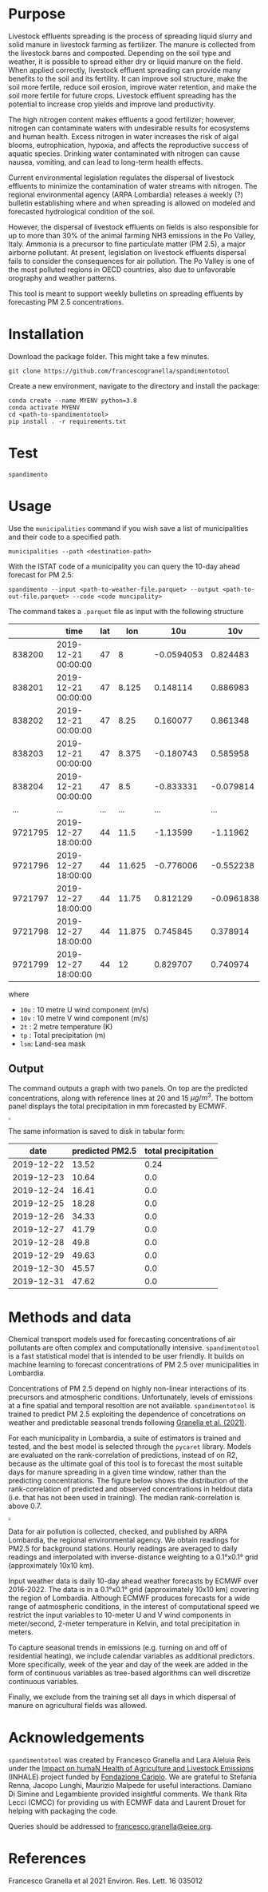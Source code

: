 # Purpose
Livestock effluents spreading is the process of spreading liquid slurry and solid manure in livestock farming as fertilizer.  The manure is collected from the livestock barns and composted. Depending on the soil type and weather, it is possible to spread either dry or liquid manure on the field. When applied correctly, livestock effluent spreading can provide many benefits to the soil and its fertility. It can improve soil structure, make the soil more fertile, reduce soil erosion, improve water retention, and make the soil more fertile for future crops. Livestock effluent spreading has the potential to increase crop yields and improve land productivity.

The high nitrogen content makes effluents a good fertilizer; however, nitrogen can contaminate waters with undesirable results for ecosystems and human health. Excess nitrogen in water increases the risk of algal blooms, eutrophication, hypoxia, and affects the reproductive success of aquatic species. Drinking water contaminated with nitrogen can cause nausea, vomiting, and can lead to long-term health effects.

Current environmental legislation regulates the dispersal of livestock effluents to minimize the contamination of water streams with nitrogen. The regional environmental agency (ARPA Lombardia) releases a weekly (?) bulletin establishing where and when spreading is allowed on modeled and forecasted hydrological condition of the soil.

However, the dispersal of livestock effluents on fields is also responsible for up to more than 30% of the animal farming NH3 emissions in the Po Valley, Italy. Ammonia is a precursor to fine particulate matter (PM 2.5), a major airborne pollutant. At present, legislation on livestock effluents dispersal fails to consider the consequences for air pollution. The Po Valley is one of the most polluted regions in OECD countries, also due to unfavorable orography and weather patterns.

This tool is meant to support weekly bulletins on spreading effluents by forecasting PM 2.5 concentrations.

# Installation 
Download the package folder. This might take a few minutes.

```
git clone https://github.com/francescogranella/spandimentotool
```

Create a new environment, navigate to the directory and install the package:

```
conda create --name MYENV python=3.8
conda activate MYENV
cd <path-to-spandimentotool>
pip install . -r requirements.txt
```
# Test

```
spandimento
```
# Usage
Use the `municipalities` command if you wish save a list of municipalities and their code to a specified path.

```
municipalities --path <destination-path>
```

With the ISTAT code of a municipality you can query the 10-day ahead forecast for PM 2.5:
```
spandimento --input <path-to-weather-file.parquet> --output <path-to-out-file.parquet> --code <code muncipality>
```

The command takes a `.parquet` file as input with the following structure

|         | time                | lat | lon    | 10u        | 10v       | 2t      | tp         | lsm      |
|---------|---------------------|-----|--------|------------|-----------|---------|------------|----------|
| 838200  | 2019-12-21 00:00:00 | 47  | 8      | -0.0594053 | 0.824483  | 274.313 | 0.00742865 | 1        |
| 838201  | 2019-12-21 00:00:00 | 47  | 8.125  | 0.148114   | 0.886983  | 274.669 | 0.00793029 | 0.998291 |
| 838202  | 2019-12-21 00:00:00 | 47  | 8.25   | 0.160077   | 0.861348  | 276.303 | 0.00888396 | 0.877869 |
| 838203  | 2019-12-21 00:00:00 | 47  | 8.375  | -0.180743  | 0.585958  | 278.157 | 0.0101161  | 0.70636  |
| 838204  | 2019-12-21 00:00:00 | 47  | 8.5    | -0.833331  | -0.079814 | 277.771 | 0.0116363  | 0.667175 |
| ...     | ...                 | ... | ...    | ...        | ...       | ...     | ...        | ...      |
| 9721795 | 2019-12-27 18:00:00 |    44 | 11.5   | -1.13599  | -1.11962   | 275.62  | 0.000357628 |     1 |
| 9721796 | 2019-12-27 18:00:00 |    44 | 11.625 | -0.776006 | -0.552238  | 276.015 | 0.000109673 |     1 |
| 9721797 | 2019-12-27 18:00:00 |    44 | 11.75  |  0.812129 | -0.0961838 | 276.078 | 1.04904e-05 |     1 |
| 9721798 | 2019-12-27 18:00:00 |    44 | 11.875 |  0.745845 |  0.378914  | 276.079 | 5.14984e-05 |     1 |
| 9721799 | 2019-12-27 18:00:00 |    44 | 12     |  0.829707 |  0.740974  | 276.794 | 8.29697e-05 |     1 |


where 
+ `10u` : 10 metre U wind component  (m/s)
+ `10v` : 10 metre V wind component (m/s)
+ `2t` : 2 metre temperature (K) 
+ `tp` : Total precipitation (m)
+ `lsm`: Land-sea mask


## Output

The command outputs a graph with two panels. On top are the predicted concentrations, along with reference lines at 20 and 15 $\mu g/m^3$. The bottom panel displays the total precipitation in mm forecasted by ECMWF. 

<img src="img/example.png" style="zoom:33%;" />

The same information is saved to disk in tabular form:

| date       | predicted PM2.5 | total precipitation |
| ---------- | --------------- | ------------------- |
| 2019-12-22 | 13.52           | 0.24                |
| 2019-12-23 | 10.64           | 0.0                 |
| 2019-12-24 | 16.41           | 0.0                 |
| 2019-12-25 | 18.28           | 0.0                 |
| 2019-12-26 | 34.33           | 0.0                 |
| 2019-12-27 | 41.79           | 0.0                 |
| 2019-12-28 | 49.8            | 0.0                 |
| 2019-12-29 | 49.63           | 0.0                 |
| 2019-12-30 | 45.57           | 0.0                 |
| 2019-12-31 | 47.62           | 0.0                 |

# Methods and data
Chemical transport models used for forecasting concentrations of air pollutants are often complex and computationally intensive. `spandimentotool` is a fast statistical model that is intended to be user friendly. It builds on machine learning to forecast concentrations of PM 2.5 over municipalities in Lombardia. 

Concentrations of PM 2.5 depend on highly non-linear interactions of its precursors and atmospheric conditions. Unfortunately, levels of emissions at a fine spatial and temporal resoltion are not available. `spandimentotool` is trained to predict PM 2.5 exploiting the dependence of concetrations on weather and predictable seasonal trends following [Granella et al. (2021)](https://iopscience.iop.org/article/10.1088/1748-9326/abd3d2). 

For each municipality in Lombardia, a suite of estimators is trained and tested, and the best model is selected through the `pycaret` library. Models are evaluated on the rank-correlation of predictions, instead of on R2, because as the ultimate goal of this tool is to forecast the most suitable days for manure spreading in a given time window, rather than the predicting concentrations. The figure below shows the distribution of the rank-correlation of predicted and observed concentrations in heldout data (i.e. that has not been used in training). The median rank-correlation is above 0.7.

<img src="img/rankcorr_hist.png" style="zoom:33%;" />

Data for air pollution is collected, checked, and published by ARPA Lombardia, the regional environmental agency. We obtain readings for PM2.5 for background stations. Hourly readings are averaged to daily readings and interpolated with inverse-distance weighting to a 0.1°x0.1° grid (approximately 10x10 km).

Input weather data is daily 10-day ahead weather forecasts by ECMWF over 2016-2022. The data is in a 0.1°x0.1° grid (approximately 10x10 km) covering the region of Lombardia. Although ECMWF produces forecasts for a wide range of aatmospheric conditions, in the interest of computational speed we restrict the input variables to 10-meter U and V wind components in meter/second, 2-meter temperature in Kelvin, and total precipitation in meters.

To capture seasonal trends in emissions (e.g. turning on and off of residential heating), we include calendar variables as additional predictors. More specifically, week of the year and day of the week are added in the form of continuous variables as tree-based algorithms can well discretize continuous variables.

Finally, we exclude from the training set all days in which dispersal of manure on agricultural fields was allowed. 

# Acknowledgements

`spandimentotool` was created by Francesco Granella and Lara Aleluia Reis under the [Impact on humaN Health of Agriculture and Livestock Emissions](https://www.eiee.org/project/inhale/) (INHALE) project funded by [Fondazione Cariplo](https://www.fondazionecariplo.it/it/index.html).  We are grateful to Stefania Renna, Jacopo Lunghi, Maurizio Malpede for useful interactions. Damiano Di Simine and Legambiente provided insightful comments. We thank Rita Lecci (CMCC) for providing us with ECMWF data and Laurent Drouet for helping with packaging the code.

Queries should be addressed to francesco.granella@eiee.org.

# References
Francesco Granella et al 2021 Environ. Res. Lett. 16 035012